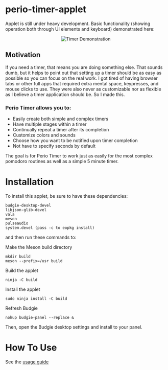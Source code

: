 # perio-timer-applet
Applet is still under heavy development. Basic functionality (showing operation both through UI elements and keyboard) demonstrated here:
<p align="center">
  <img src="data/style/demo.GIF" alt="Timer Demonstration"/>
</p>


## Motivation
If you need a timer, that means you are doing something else. That sounds dumb, but it helps to point out that setting up a timer should be as easy as possible so you can focus on the real work. I got tired of having browser tabs or other full apps that required extra mental space, keypresses, and mouse clicks to use. They were also never as customizable nor as flexible as I believe a timer application should be. So I made this.

### Perio Timer allows you to:
- Easily create both simple and complex timers
- Have multiple stages within a timer
- Continually repeat a timer after its completion
- Customize colors and sounds
- Choose how you want to be notified upon timer completion
- Not have to specify seconds by default

The goal is for Perio Timer to work just as easily for the most complex pomodoro routines as well as a simple 5 minute timer.


# Installation
To install this applet, be sure to have these dependencies:</br>
```
budgie-desktop-devel
libjson-glib-devel
vala
meson
pulseaudio
system.devel (pass -c to eopkg install)
```

and then run these commands to:

Make the Meson build directory
```
mkdir build
meson --prefix=/usr build
```

Build the applet
```
ninja -C build
```

Install the applet
```
sudo ninja install -C build
```

Refresh Budgie
```
nohup budgie-panel --replace &
```

Then, open the Budgie desktop settings and install to your panel.


# How To Use
See the <a href="https://github.com/jm-brennan/perio-timer-applet/blob/master/GUIDE.md">usage guide</a>

